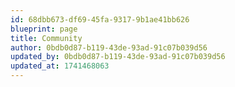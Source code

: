 ```yaml
---
id: 68dbb673-df69-45fa-9317-9b1ae41bb626
blueprint: page
title: Community
author: 0bdb0d87-b119-43de-93ad-91c07b039d56
updated_by: 0bdb0d87-b119-43de-93ad-91c07b039d56
updated_at: 1741468063
---
```

